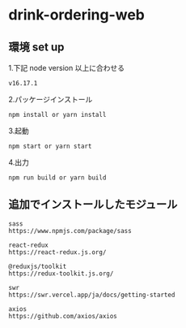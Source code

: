 # drink-ordering-web

## 環境 set up

1.下記 node version 以上に合わせる

```
v16.17.1
```

2.パッケージインストール

```
npm install or yarn install
```

3.起動

```
npm start or yarn start
```

4.出力

```
npm run build or yarn build
```

## 追加でインストールしたモジュール

```
sass
https://www.npmjs.com/package/sass

react-redux
https://react-redux.js.org/

@reduxjs/toolkit
https://redux-toolkit.js.org/

swr
https://swr.vercel.app/ja/docs/getting-started

axios
https://github.com/axios/axios
```
